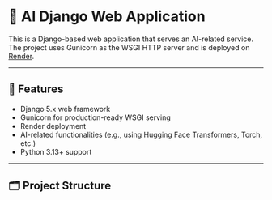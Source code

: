 # 🧠 AI Django Web Application

This is a Django-based web application that serves an AI-related service. The project uses Gunicorn as the WSGI HTTP server and is deployed on [Render](https://render.com/).

---

## 🚀 Features

- Django 5.x web framework
- Gunicorn for production-ready WSGI serving
- Render deployment
- AI-related functionalities (e.g., using Hugging Face Transformers, Torch, etc.)
- Python 3.13+ support

---

## 🗂️ Project Structure

